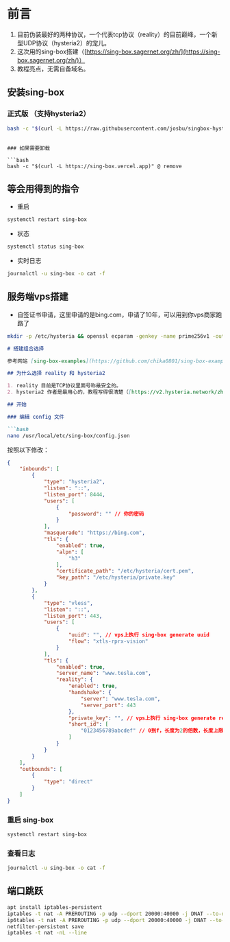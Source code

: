 # 前言

1. 目前伪装最好的两种协议，一个代表tcp协议（reality）的目前巅峰，一个新型UDP协议（hysteria2）的宠儿。
2. 这次用的sing-box搭建（[https://sing-box.sagernet.org/zh/](https://sing-box.sagernet.org/zh/)）
3. 教程亮点，无需自备域名。


## 安装sing-box

### 正式版 （支持hysteria2）

```bash
bash -c "$(curl -L https://raw.githubusercontent.com/josbu/singbox-hysteria2/main/hysteria2.sh)" @ install
```


```

### 如果需要卸载

```bash
bash -c "$(curl -L https://sing-box.vercel.app)" @ remove
```

## 等会用得到的指令

- 重启

```bash
systemctl restart sing-box
```

- 状态

```bash
systemctl status sing-box
```

- 实时日志

```bash
journalctl -u sing-box -o cat -f
```

## 服务端vps搭建

- 自签证书申请，这里申请的是bing.com，申请了10年，可以用到你vps商家跑路了
```bash
mkdir -p /etc/hysteria && openssl ecparam -genkey -name prime256v1 -out /etc/hysteria/private.key && openssl req -new -x509 -days 3650 -key /etc/hysteria/private.key -out /etc/hysteria/cert.pem -subj "/CN=bing.com"
```

```markdown
# 搭建组合选择

参考网站 [sing-box-examples](https://github.com/chika0801/sing-box-examples)。后期可以根据需求自由组合。

## 为什么选择 reality 和 hysteria2

1. reality 目前是TCP协议里面号称最安全的。
2. hysteria2 作者是最用心的，教程写得很清楚（[https://v2.hysteria.network/zh/](https://v2.hysteria.network/zh/)）。

## 开始

### 编辑 config 文件

```bash
nano /usr/local/etc/sing-box/config.json
```

按照以下修改：

```json
{
    "inbounds": [
        {
            "type": "hysteria2",
            "listen": "::",
            "listen_port": 8444,
            "users": [
                {
                    "password": "" // 你的密码
                }
            ],
            "masquerade": "https://bing.com",
            "tls": {
                "enabled": true,
                "alpn": [
                    "h3"
                ],
                "certificate_path": "/etc/hysteria/cert.pem",
                "key_path": "/etc/hysteria/private.key"
            }
        },
        {
            "type": "vless",
            "listen": "::",
            "listen_port": 443,
            "users": [
                {
                    "uuid": "", // vps上执行 sing-box generate uuid
                    "flow": "xtls-rprx-vision"
                }
            ],
            "tls": {
                "enabled": true,
                "server_name": "www.tesla.com",
                "reality": {
                    "enabled": true,
                    "handshake": {
                        "server": "www.tesla.com",
                        "server_port": 443
                    },
                    "private_key": "", // vps上执行 sing-box generate reality-keypair
                    "short_id": [
                        "0123456789abcdef" // 0到f，长度为2的倍数，长度上限为16，默认这个也可以
                    ]
                }
            }
        }
    ],
    "outbounds": [
        {
            "type": "direct"
        }
    ]
}
```

### 重启 sing-box

```bash
systemctl restart sing-box
```

### 查看日志

```bash
journalctl -u sing-box -o cat -f
```


## 端口跳跃

```bash
apt install iptables-persistent
iptables -t nat -A PREROUTING -p udp --dport 20000:40000 -j DNAT --to-destination :8444
ip6tables -t nat -A PREROUTING -p udp --dport 20000:40000 -j DNAT --to-destination :8444
netfilter-persistent save
iptables -t nat -nL --line
```

